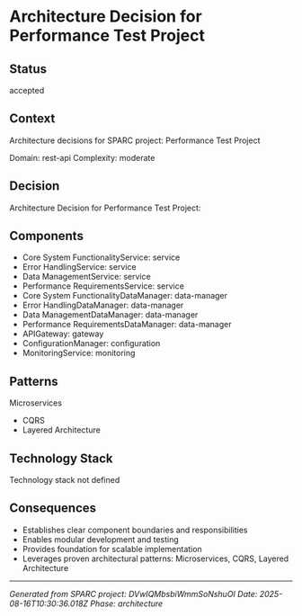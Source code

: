 # Architecture Decision for Performance Test Project

## Status
accepted

## Context
Architecture decisions for SPARC project: Performance Test Project

Domain: rest-api
Complexity: moderate

## Decision
Architecture Decision for Performance Test Project:

## Components
- Core System FunctionalityService: service
- Error HandlingService: service
- Data ManagementService: service
- Performance RequirementsService: service
- Core System FunctionalityDataManager: data-manager
- Error HandlingDataManager: data-manager
- Data ManagementDataManager: data-manager
- Performance RequirementsDataManager: data-manager
- APIGateway: gateway
- ConfigurationManager: configuration
- MonitoringService: monitoring

## Patterns
Microservices
- CQRS
- Layered Architecture

## Technology Stack
Technology stack not defined

## Consequences
- Establishes clear component boundaries and responsibilities
- Enables modular development and testing
- Provides foundation for scalable implementation
- Leverages proven architectural patterns: Microservices, CQRS, Layered Architecture

---
*Generated from SPARC project: DVwIQMbsbiWmmSoNshuOI*
*Date: 2025-08-16T10:30:36.018Z*
*Phase: architecture*
